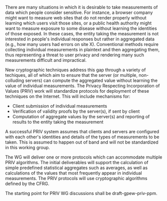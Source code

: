 There are many situations in which it is desirable to take
measurements of data which people consider sensitive. For instance,
a browser company might want to measure web sites that do not render properly without learning which users visit those sites, 
or a public health authority might want to measure exposure to some disease without learning the identities of those exposed. In these cases, the entity taking the
measurement is not interested in people's individual responses but
rather in aggregated data (e.g., how many users had errors on site X).
Conventional methods require collecting individual measurements in plaintext and then
aggregating them, thus representing a threat to user privacy and
rendering many such measurements difficult and impractical.

New cryptographic techniques address this gap through a variety of techiques, all of which aim to ensure that the server (or multiple, non-colluding servers) can compute the aggregated value without learning the value of individual measurements. The Privacy Respecting Incorporation of Values (PRIV) work will standardize
protocols for deployment of these techniques on the Internet. This
will include mechanisms for:
         
- Client submission of individual measurements
- Verification of validity proofs by the server(s), if sent by client
- Computation of aggregate values by the server(s) and reporting of
  results to the entity taking the measurement

A successful PRIV system assumes that clients and servers
are configured with each other's identities and details of the types of
measurements to be taken. This is assumed to happen out of band
and will not be standardized in this working group.

The WG will deliver one or more protocols which can accommodate multiple
PRIV algorithms. The initial deliverables will support the calculation of simple
predefined statistical aggregates such as averages, as well as calculations of the values that most frequently appear in individual measurements.  The PRIV protocols will use
cryptographic algorithms defined by the CFRG.

The starting point for PRIV WG discussions shall be draft-gpew-priv-ppm.










            
